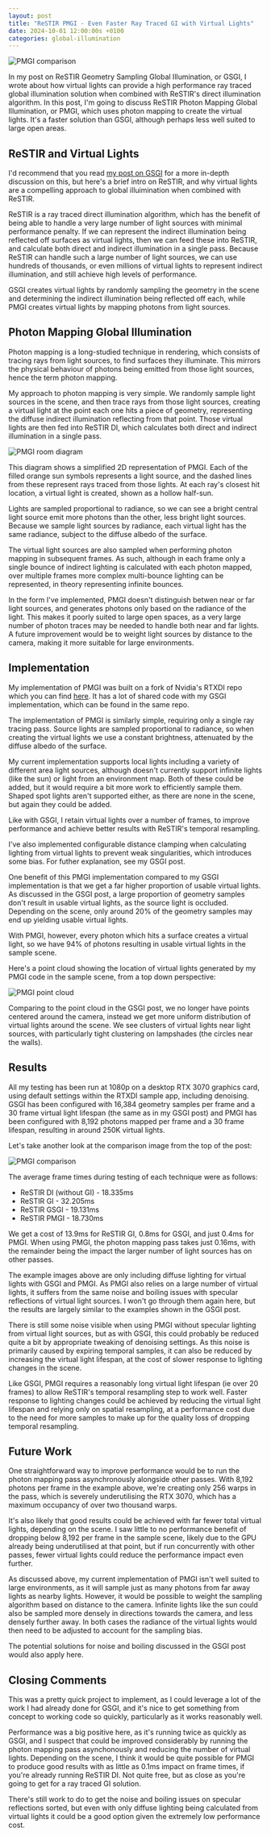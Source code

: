```yaml
---
layout: post
title: "ReSTIR PMGI - Even Faster Ray Traced GI with Virtual Lights"
date: 2024-10-01 12:00:00s +0100
categories: global-illumination
---
```


![PMGI comparison](/img/pmgi/pmgi_comparison.jpg)

In my post on ReSTIR Geometry Sampling Global Illumination, or GSGI, I wrote about how virtual lights can provide a high performance ray traced global illumination solution when combined with ReSTIR's direct illumination algorithm. In this post, I'm going to discuss ReSTIR Photon Mapping Global Illumination, or PMGI, which uses photon mapping to create the virtual lights. It's a faster solution than GSGI, although perhaps less well suited to large open areas.

## ReSTIR and Virtual Lights

I'd recommend that you read [my post on GSGI](/global-illumination/2024/09/20/restir-gsgi.html) for a more in-depth discussion on this, but here's a brief intro on ReSTIR, and why virtual lights are a compelling approach to global illuimination when combined with ReSTIR.

ReSTIR is a ray traced direct illumination algorithm, which has the benefit of being able to handle a very large number of light sources with minimal performance penalty. If we can represent the indirect illumination being reflected off surfaces as virtual lights, then we can feed these into ReSTIR, and calculate both direct and indirect illumination in a single pass. Because ReSTIR can handle such a large number of light sources, we can use hundreds of thousands, or even millions of virtual lights to represent indirect illumination, and still achieve high levels of performance.

GSGI creates virtual lights by randomly sampling the geometry in the scene and determining the indirect illumination being reflected off each, while PMGI creates virtual lights by mapping photons from light sources.

## Photon Mapping Global Illumination

Photon mapping is a long-studied technique in rendering, which consists of tracing rays from light sources, to find surfaces they illuminate. This mirrors the physical behaviour of photons being emitted from those light sources, hence the term photon mapping.

My approach to photon mapping is very simple. We randomly sample light sources in the scene, and then trace rays from those light sources, creating a virtual light at the point each one hits a piece of geometry, representing the diffuse indirect illumination reflecting from that point. Those virtual lights are then fed into ReSTIR DI, which calculates both direct and indirect illumination in a single pass.

![PMGI room diagram](/img/pmgi/pmgi_room.png)

This diagram shows a simplified 2D representation of PMGI. Each of the filled orange sun symbols represents a light source, and the dashed lines from these represent rays traced from those lights. At each ray's closest hit location, a virtual light is created, shown as a hollow half-sun.

Lights are sampled proportional to radiance, so we can see a bright central light source emit more photons than the other, less bright light sources. Because we sample light sources by radiance, each virtual light has the same radiance, subject to the diffuse albedo of the surface.

The virtual light sources are also sampled when performing photon mapping in subsequent frames. As such, although in each frame only a single bounce of indirect lighting is calculated with each photon mapped, over multiple frames more complex multi-bounce lighting can be represented, in theory representing infinite bounces.

In the form I've implemented, PMGI doesn't distinguish betwen near or far light sources, and generates photons only based on the radiance of the light. This makes it poorly suited to large open spaces, as a very large number of photon traces may be needed to handle both near and far lights. A future improvement would be to weight light sources by distance to the camera, making it more suitable for large environments.

## Implementation

My implementation of PMGI was built on a fork of Nvidia's RTXDI repo which you can find [here](https://github.com/otrooney/RTXDI). It has a lot of shared code with my GSGI implementation, which can be found in the same repo.

The implementation of PMGI is similarly simple, requiring only a single ray tracing pass. Source lights are sampled proportional to radiance, so when creating the virtual lights we use a constant brightness, attenuated by the diffuse albedo of the surface.

My current implementation supports local lights including a variety of different area light sources, although doesn't currently support infinite lights (like the sun) or light from an environment map. Both of these could be added, but it would require a bit more work to efficiently sample them. Shaped spot lights aren't supported either, as there are none in the scene, but again they could be added.

Like with GSGI, I retain virtual lights over a number of frames, to improve performance and achieve better results with ReSTIR's temporal resampling.

I've also implemented configurable distance clamping when calculating lighting from virtual lights to prevent weak singularities, which introduces some bias. For futher explanation, see my GSGI post.

One benefit of this PMGI implementation compared to my GSGI implementation is that we get a far higher proportion of usable virtual lights. As discussed in the GSGI post, a large proportion of geometry samples don't result in usable virtual lights, as the source light is occluded. Depending on the scene, only around 20% of the geometry samples may end up yielding usable virtual lights.

With PMGI, however, every photon which hits a surface creates a virtual light, so we have 94% of photons resulting in usable virtual lights in the sample scene.

Here's a point cloud showing the location of virtual lights generated by my PMGI code in the sample scene, from a top down perspective:

![PMGI point cloud](/img/pmgi/pmgi_pointcloud.png)

Comparing to the point cloud in the GSGI post, we no longer have points centered around the camera, instead we get more uniform distribution of virtual lights around the scene. We see clusters of virtual lights near light sources, with particularly tight clustering on lampshades (the circles near the walls).

## Results

All my testing has been run at 1080p on a desktop RTX 3070 graphics card, using default settings within the RTXDI sample app, including denoising. GSGI has been configured with 16,384 geometry samples per frame and a 30 frame virtual light lifespan (the same as in my GSGI post) and PMGI has been configured with 8,192 photons mapped per frame and a 30 frame lifespan, resulting in around 250K virtual lights.

Let's take another look at the comparison image from the top of the post:

![PMGI comparison](/img/pmgi/pmgi_comparison.jpg)

The average frame times during testing of each technique were as follows:

- ReSTIR DI (without GI) - 18.335ms
- ReSTIR GI - 32.205ms
- ReSTIR GSGI - 19.131ms
- ReSTIR PMGI - 18.730ms

We get a cost of 13.9ms for ReSTIR GI, 0.8ms for GSGI, and just 0.4ms for PMGI. When using PMGI, the photon mapping pass takes just 0.16ms, with the remainder being the impact the larger number of light sources has on other passes.

The example images above are only including diffuse lighting for virtual lights with GSGI and PMGI. As PMGI also relies on a large number of virtual lights, it suffers from the same noise and boiling issues with specular reflections of virtual light sources. I won't go through them again here, but the results are largely similar to the examples shown in the GSGI post.

There is still some noise visible when using PMGI without specular lighting from virtual light sources, but as with GSGI, this could probably be reduced quite a bit by appropriate tweaking of denoising settings. As this noise is primarily caused by expiring temporal samples, it can also be reduced by increasing the virtual light lifespan, at the cost of slower response to lighting changes in the scene.

Like GSGI, PMGI requires a reasonably long virtual light lifespan (ie over 20 frames) to allow ReSTIR's temporal resampling step to work well. Faster response to lighting changes could be achieved by reducing the virtual light lifespan and relying only on spatial resampling, at a performance cost due to the need for more samples to make up for the quality loss of dropping temporal resampling.

## Future Work

One straightforward way to improve performance would be to run the photon mapping pass asynchronously alongside other passes. With 8,192 photons per frame in the example above, we're creating only 256 warps in the pass, which is severely underutilising the RTX 3070, which has a maximum occupancy of over two thousand warps.

It's also likely that good results could be achieved with far fewer total virtual lights, depending on the scene. I saw little to no performance benefit of dropping below 8,192 per frame in the sample scene, likely due to the GPU already being underutilised at that point, but if run concurrently with other passes, fewer virtual lights could reduce the performance impact even further.

As discussed above, my current implementation of PMGI isn't well suited to large environments, as it will sample just as many photons from far away lights as nearby lights. However, it would be possible to weight the sampling algorithm based on distance to the camera. Infinite lights like the sun could also be sampled more densely in directions towards the camera, and less densely further away. In both cases the radiance of the virtual lights would then need to be adjusted to account for the sampling bias.

The potential solutions for noise and boiling discussed in the GSGI post would also apply here.

## Closing Comments

This was a pretty quick project to implement, as I could leverage a lot of the work I had already done for GSGI, and it's nice to get something from concept to working code so quickly, particularly as it works reasonably well.

Performance was a big positive here, as it's running twice as quickly as GSGI, and I suspect that could be improved considerably by running the photon mapping pass asynchonously and reducing the number of virtual lights. Depending on the scene, I think it would be quite possible for PMGI to produce good results with as little as 0.1ms impact on frame times, if you're already running ReSTIR DI. Not quite free, but as close as you're going to get for a ray traced GI solution.

There's still work to do to get the noise and boiling issues on specular reflections sorted, but even with only diffuse lighting being calculated from virtual lights it could be a good option given the extremely low performance cost.
